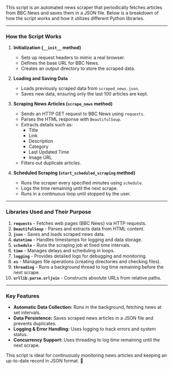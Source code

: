 This script is an automated news scraper that periodically fetches articles from BBC News and saves them in a JSON file. Below is a breakdown of how the script works and how it utilizes different Python libraries.

---

### **How the Script Works**
1. **Initialization (`__init__` method)**
   - Sets up request headers to mimic a real browser.
   - Defines the base URL for BBC News.
   - Creates an output directory to store the scraped data.

2. **Loading and Saving Data**
   - Loads previously scraped data from `scraped_news.json`.
   - Saves new data, ensuring only the last 100 articles are kept.

3. **Scraping News Articles (`scrape_news` method)**
   - Sends an HTTP GET request to BBC News using `requests`.
   - Parses the HTML response with `BeautifulSoup`.
   - Extracts details such as:
     - Title
     - Link
     - Description
     - Category
     - Last Updated Time
     - Image URL
   - Filters out duplicate articles.

4. **Scheduled Scraping (`start_scheduled_scraping` method)**
   - Runs the scraper every specified minutes using `schedule`.
   - Logs the time remaining until the next scrape.
   - Runs in a continuous loop until stopped by the user.

---

### **Libraries Used and Their Purpose**
1. **`requests`** - Fetches web pages (BBC News) via HTTP requests.
2. **`BeautifulSoup`** - Parses and extracts data from HTML content.
3. **`json`** - Saves and loads scraped news data.
4. **`datetime`** - Handles timestamps for logging and data storage.
5. **`schedule`** - Runs the scraping job at fixed time intervals.
6. **`time`** - Manages delays and scheduling in loops.
7. **`logging`** - Provides detailed logs for debugging and monitoring.
8. **`os`** - Manages file operations (creating directories and checking files).
9. **`threading`** - Runs a background thread to log time remaining before the next scrape.
10. **`urllib.parse.urljoin`** - Constructs absolute URLs from relative paths.

---

### **Key Features**
- **Automatic Data Collection:** Runs in the background, fetching news at set intervals.
- **Data Persistence:** Saves scraped news articles in a JSON file and prevents duplicates.
- **Logging & Error Handling:** Uses logging to track errors and system status.
- **Concurrency Support:** Uses threading to log time remaining until the next scrape.

This script is ideal for continuously monitoring news articles and keeping an up-to-date record in JSON format. 🚀